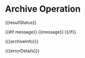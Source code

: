 # Archive Operation

{{resultStatus}}

{{#if message}}
{{message}}
{{/if}}

{{{archiveInfo}}}

{{{errorDetails}}}